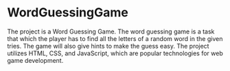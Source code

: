 # WordGuessingGame
The project is a Word Guessing Game. The word guessing game is a task that which the player has to find all the letters of a random word in the given tries. The game will also give hints to make the guess easy. The project utilizes HTML, CSS, and JavaScript, which are popular technologies for web game development.
